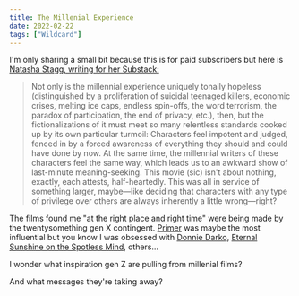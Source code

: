 ```yaml
---
title: The Millenial Experience
date: 2022-02-22
tags: ["Wildcard"]
---
```


I'm only sharing a small bit because this is for paid subscribers but here is [Natasha Stagg, writing for her Substack:](https://natashastagg.substack.com/p/not-the-end-of-the-world)

> Not only is the millennial experience uniquely tonally hopeless (distinguished by a proliferation of suicidal teenaged killers, economic crises, melting ice caps, endless spin-offs, the word terrorism, the paradox of participation, the end of privacy, etc.)<!--x-->, then, but the fictionalizations of it must meet so many relentless standards cooked up by its own particular turmoil: Characters feel impotent and judged, fenced in by a forced awareness of everything they should and could have done by now. At the same time, the millennial writers of these characters feel the same way, which leads us to an awkward show of last-minute meaning-seeking. This movie (sic) isn't about nothing, exactly, each attests, half-heartedly. This was all in service of something larger, maybe—like deciding that characters with any type of privilege over others are always inherently a little wrong—right?

The films found me "at the right place and right time" were being made by the twentysomething gen X contingent. [Primer](https://www.imdb.com/title/tt0390384/) was maybe the most influential but you know I was obsessed with [Donnie Darko](https://www.imdb.com/title/tt0246578/), [Eternal Sunshine on the Spotless Mind](https://www.imdb.com/title/tt0338013/), others...

I wonder what inspiration gen Z are pulling from millenial films?

And what messages they're taking away?
